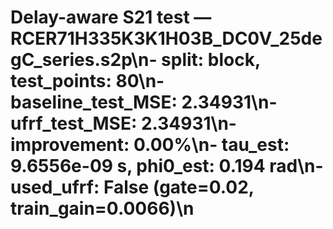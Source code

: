 # Delay-aware S21 test — RCER71H335K3K1H03B_DC0V_25degC_series.s2p\n- split: block, test_points: 80\n- baseline_test_MSE: 2.34931\n- ufrf_test_MSE: 2.34931\n- improvement: 0.00%\n- tau_est: 9.6556e-09 s, phi0_est: 0.194 rad\n- used_ufrf: False (gate=0.02, train_gain=0.0066)\n